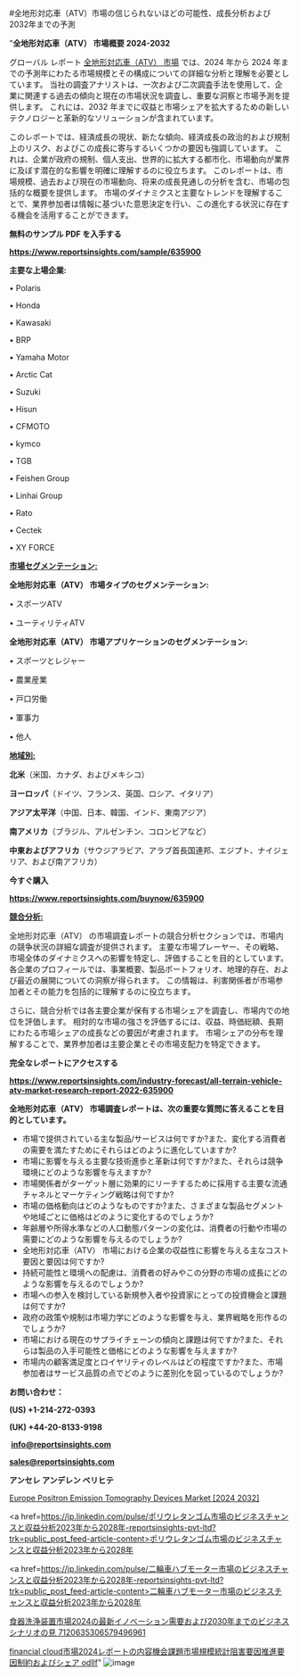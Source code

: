 #全地形対応車（ATV）市場の信じられないほどの可能性、成長分析および2032年までの予測

"<strong>全地形対応車（ATV） 市場概要 2024-2032</strong>

グローバル レポート <a href=https://www.reportsinsights.com/sample/635900>全地形対応車（ATV） 市場</a> では、2024 年から 2024 年までの予測年にわたる市場規模とその構成についての詳細な分析と理解を必要としています。 当社の調査アナリストは、一次および二次調査手法を使用して、企業に関連する過去の傾向と現在の市場状況を調査し、重要な洞察と市場予測を提供します。 これには、2032 年までに収益と市場シェアを拡大​​するための新しいテクノロジーと革新的なソリューションが含まれています。

このレポートでは、経済成長の現状、新たな傾向、経済成長の政治的および規制上のリスク、およびこの成長に寄与するいくつかの要因も強調しています。 これは、企業が政府の規制、個人支出、世界的に拡大する都市化、市場動向が業界に及ぼす潜在的な影響を明確に理解するのに役立ちます。 このレポートは、市場規模、過去および現在の市場動向、将来の成長見通しの分析を含む、市場の包括的な概要を提供します。 市場のダイナミクスと主要なトレンドを理解することで、業界参加者は情報に基づいた意思決定を行い、この進化する状況に存在する機会を活用することができます。

<strong><b>無料のサンプル PDF を入手する</b></strong>

<a href=https://www.reportsinsights.com/sample/635900><strong><u>https://www.reportsinsights.com/sample/635900</u></strong></a>

<strong>主要な上場企業:</strong>

• Polaris

• Honda

• Kawasaki

• BRP

• Yamaha Motor

• Arctic Cat

• Suzuki

• Hisun

• CFMOTO

• kymco

• TGB

• Feishen Group

• Linhai Group

• Rato

• Cectek

• XY FORCE

<strong><u>市場セグメンテーション</u></strong><strong><u>:</u></strong>

<strong>全地形対応車（ATV） 市場タイプのセグメンテーション:</strong>

• スポーツATV

• ユーティリティATV

<strong>全地形対応車（ATV） 市場アプリケーションのセグメンテーション:</strong>

• スポーツとレジャー

• 農業産業

• 戸口労働

• 軍事力

• 他人

<strong><u>地域別</u></strong><strong><u>:</u></strong>

<strong>北米</strong>（米国、カナダ、およびメキシコ）

<strong>ヨーロッパ</strong>（ドイツ、フランス、英国、ロシア、イタリア）

<strong>アジア太平洋</strong>（中国、日本、韓国、インド、東南アジア）

<strong>南アメリカ</strong>（ブラジル、アルゼンチン、コロンビアなど）

<strong>中東およびアフリカ</strong>（サウジアラビア、アラブ首長国連邦、エジプト、ナイジェリア、および南アフリカ）

<strong>今すぐ購入</strong>

<a href=https://www.reportsinsights.com/buynow/635900><strong><u>https://www.reportsinsights.com/buynow/635900</u></strong></a>

<strong><u>競合分析:</u></strong>

全地形対応車（ATV） の市場調査レポートの競合分析セクションでは、市場内の競争状況の詳細な調査が提供されます。 主要な市場プレーヤー、その戦略、市場全体のダイナミクスへの影響を特定し、評価することを目的としています。 各企業のプロフィールでは、事業概要、製品ポートフォリオ、地理的存在、および最近の展開についての洞察が得られます。 この情報は、利害関係者が市場参加者とその能力を包括的に理解するのに役立ちます。

さらに、競合分析では各主要企業が保有する市場シェアを調査し、市場内での地位を評価します。 相対的な市場の強さを評価するには、収益、時価総額、長期にわたる市場シェアの成長などの要因が考慮されます。 市場シェアの分布を理解することで、業界参加者は主要企業とその市場支配力を特定できます。

<strong>完全なレポートにアクセスする</strong>

<a href=https://www.reportsinsights.com/industry-forecast/all-terrain-vehicle-atv-market-research-report-2022-635900><strong><u><b>https://www.reportsinsights.com/industry-forecast/all-terrain-vehicle-atv-market-research-report-2022-635900</b></u></strong></a>

<strong><b>全地形対応車（ATV） 市場調査レポートは、次の重要な質問に答えることを目的としています。</b></strong>
<ul>
  <li>市場で提供されている主な製品/サービスは何ですか?また、変化する消費者の需要を満たすためにそれらはどのように進化していますか?</li>
  <li>市場に影響を与える主要な技術進歩と革新は何ですか?また、それらは競争環境にどのような影響を与えますか?</li>
  <li>市場関係者がターゲット層に効果的にリーチするために採用する主要な流通チャネルとマーケティング戦略は何ですか?</li>
  <li>市場の価格動向はどのようなものですか?また、さまざまな製品セグメントや地域ごとに価格はどのように変化するのでしょうか?</li>
  <li>年齢層や所得水準などの人口動態パターンの変化は、消費者の行動や市場の需要にどのような影響を与えるのでしょうか?</li>
  <li>全地形対応車（ATV） 市場における企業の収益性に影響を与える主なコスト要因と要因は何ですか?</li>
  <li>持続可能性と環境への配慮は、消費者の好みやこの分野の市場の成長にどのような影響を与えるのでしょうか?</li>
  <li>市場への参入を検討している新規参入者や投資家にとっての投資機会と課題は何ですか?</li>
  <li>政府の政策や規制は市場力学にどのような影響を与え、業界戦略を形作るのでしょうか?</li>
  <li>市場における現在のサプライチェーンの傾向と課題は何ですか?また、それらは製品の入手可能性と価格にどのような影響を与えますか?</li>
  <li>市場内の顧客満足度とロイヤリティのレベルはどの程度ですか?また、市場参加者はサービス品質の点でどのように差別化を図っているのでしょうか?</li>
</ul>
<strong>お問い合わせ：</strong>

<strong>(US) +1-214-272-0393</strong>

<strong>(UK) +44-20-8133-9198</strong>

<strong> </strong><a href=info@reportsinsights.com><strong><u>info@reportsinsights.com</u></strong></a>

<a href=sales@reportsinsights.com><strong><u>sales@reportsinsights.com</u></strong></a>

<strong>アンセレ アンデレン ベリヒテ</strong>

<a href=https://www.linkedin.com/pulse/europe-positron-emission-tomography-devices-market-rxfhf/>Europe Positron Emission Tomography Devices Market [2024 2032]</a>

<a href=https://jp.linkedin.com/pulse/ポリウレタンゴム市場のビジネスチャンスと収益分析2023年から2028年-reportsinsights-pvt-ltd?trk=public_post_feed-article-content>ポリウレタンゴム市場のビジネスチャンスと収益分析2023年から2028年</a>

<a href=https://jp.linkedin.com/pulse/二輪車ハブモーター市場のビジネスチャンスと収益分析2023年から2028年-reportsinsights-pvt-ltd?trk=public_post_feed-article-content>二輪車ハブモーター市場のビジネスチャンスと収益分析2023年から2028年</a>

<a href=https://www.linkedin.com/pulse/食器洗浄装置市場2024の最新イノベーション需要および2030年までのビジネスシナリオの見-7120635306579496961/>食器洗浄装置市場2024の最新イノベーション需要および2030年までのビジネスシナリオの見 7120635306579496961</a>

<a href=https://www.linkedin.com/pulse/financial-cloud市場2024レポートの内容機会課題市場規模統計阻害要因推進要因制約およびシェア-odllf/>financial cloud市場2024レポートの内容機会課題市場規模統計阻害要因推進要因制約およびシェア odllf</a>"
![image](https://github.com/aakesh123242/RIMarket/assets/158431203/d87830df-23b0-4030-85d5-c9a14c092965)
